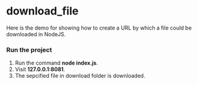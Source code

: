 # download_file
Here is the demo for showing how to create a URL by which a file could be downloaded in NodeJS.

### Run the project
1. Run the command **node index.js**.
2. Visit **127.0.0.1:8081**.
3. The sepcified file in download folder is downloaded.